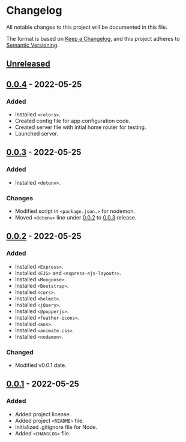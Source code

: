 # Changelog
All notable changes to this project will be documented in this file.

The format is based on [Keep a Changelog](https://keepachangelog.com/en/1.0.0/),
and this project adheres to [Semantic Versioning](https://semver.org/spec/v2.0.0.html).

## [Unreleased]

## [0.0.4] - 2022-05-25
### Added
- Installed `<colors>`.
- Created config file for app configuration code.
- Created server file with intial home router for testing.
- Launched server.

## [0.0.3] - 2022-05-25
### Added
- Installed `<dotenv>`.

### Changes
- Modified script in `<package.json.>` for nodemon.
- Moved `<dotenv>` line under [0.0.2] to [0.0.3] release.

## [0.0.2] - 2022-05-25
### Added
- Installed `<Express>`.
- Installed `<EJS>` and `<express-ejs-layouts>`.
- Installed `<Mongoose>`.
- Installed `<Bootstrap>`.
- Installed `<cors>`.
- Installed `<helmet>`.
- Installed `<jQuery>`.
- Installed `<@popperjs>`.
- Installed `<feather-icons>`.
- Installed `<aos>`.
- Installed `<animate.css>`.
- Installed `<nodemon>`.

### Changed
- Modified v0.0.1 date.

## [0.0.1] - 2022-05-25
### Added
- Added project license.
- Added project `<README>` file.
- Initialized .gitignore file for Node.
- Added `<CHANGLOG>` file.

[Unreleased]: https://github.com/ogre2/superuser-app/compare/v0.0.1...HEAD
[0.0.4]: https://github.com/ogre2/superuser-app/compare/v0.0.3...v0.0.4
[0.0.3]: https://github.com/ogre2/superuser-app/compare/v0.0.2...v0.0.3
[0.0.2]: https://github.com/ogre2/superuser-app/compare/v0.0.1...v0.0.2
[0.0.1]: https://github.com/ogre2/superuser-app/releases/tag/v0.0.1
